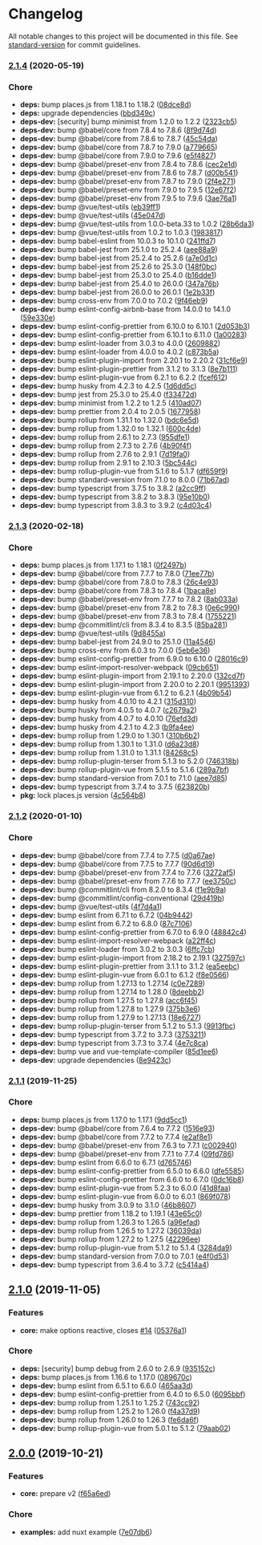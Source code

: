 # Changelog

All notable changes to this project will be documented in this file. See [standard-version](https://github.com/conventional-changelog/standard-version) for commit guidelines.

### [2.1.4](https://github.com/Gomah/vue-places/compare/v2.1.3...v2.1.4) (2020-05-19)


### Chore

* **deps:** bump places.js from 1.18.1 to 1.18.2 ([08dce8d](https://github.com/Gomah/vue-places/commit/08dce8d559d850a511547d4e709fe108fbbc21c6))
* **deps:** upgrade dependencies ([bbd349c](https://github.com/Gomah/vue-places/commit/bbd349c8952e2b4f7a878ded62444c7416d93127))
* **deps-dev:** [security] bump minimist from 1.2.0 to 1.2.2 ([2323cb5](https://github.com/Gomah/vue-places/commit/2323cb5b13587e75f69113ac36972503af499a72))
* **deps-dev:** bump @babel/core from 7.8.4 to 7.8.6 ([8f9d74d](https://github.com/Gomah/vue-places/commit/8f9d74de1f67f672a584e29f9c373462980966ae))
* **deps-dev:** bump @babel/core from 7.8.6 to 7.8.7 ([45c54da](https://github.com/Gomah/vue-places/commit/45c54dac4cfe545a2b9cd7d868dc486a45756c94))
* **deps-dev:** bump @babel/core from 7.8.7 to 7.9.0 ([a779665](https://github.com/Gomah/vue-places/commit/a779665349d8ca1767ce3f7bab47ba83ea308ca1))
* **deps-dev:** bump @babel/core from 7.9.0 to 7.9.6 ([e5f4827](https://github.com/Gomah/vue-places/commit/e5f48273fad3b5f66be959ea0174111e537728d3))
* **deps-dev:** bump @babel/preset-env from 7.8.4 to 7.8.6 ([cec2e1d](https://github.com/Gomah/vue-places/commit/cec2e1d45a9b0b0558821064463577894eccce80))
* **deps-dev:** bump @babel/preset-env from 7.8.6 to 7.8.7 ([d00b541](https://github.com/Gomah/vue-places/commit/d00b54127b20e1982a4b15e9c65cf92a545fe0ca))
* **deps-dev:** bump @babel/preset-env from 7.8.7 to 7.9.0 ([2f4e271](https://github.com/Gomah/vue-places/commit/2f4e2719a27fed13ea09ff6b9d33de39252700d8))
* **deps-dev:** bump @babel/preset-env from 7.9.0 to 7.9.5 ([12e67f2](https://github.com/Gomah/vue-places/commit/12e67f26417e2956cd91e06be605e5a9283ccc9f))
* **deps-dev:** bump @babel/preset-env from 7.9.5 to 7.9.6 ([3ae76a1](https://github.com/Gomah/vue-places/commit/3ae76a1762a5e8239fd63903f5cc7f96a200239b))
* **deps-dev:** bump @vue/test-utils ([eb39ff1](https://github.com/Gomah/vue-places/commit/eb39ff10286fedcf638df3cdbce08be4e3219729))
* **deps-dev:** bump @vue/test-utils ([45e047d](https://github.com/Gomah/vue-places/commit/45e047d11f17c4fb637f120742c8327622627c4b))
* **deps-dev:** bump @vue/test-utils from 1.0.0-beta.33 to 1.0.2 ([28b6da3](https://github.com/Gomah/vue-places/commit/28b6da3759abe8e6c2c1de60a6427a9637f5fe57))
* **deps-dev:** bump @vue/test-utils from 1.0.2 to 1.0.3 ([1983817](https://github.com/Gomah/vue-places/commit/1983817d25953bdbf596956814cfdfacf4e5cfa8))
* **deps-dev:** bump babel-eslint from 10.0.3 to 10.1.0 ([241ffd7](https://github.com/Gomah/vue-places/commit/241ffd75abc16066b30fecfa772869223cfe729e))
* **deps-dev:** bump babel-jest from 25.1.0 to 25.2.4 ([aee88a9](https://github.com/Gomah/vue-places/commit/aee88a997500b19ecc1e1cfa0141d3c3d4262de6))
* **deps-dev:** bump babel-jest from 25.2.4 to 25.2.6 ([a7e0d1c](https://github.com/Gomah/vue-places/commit/a7e0d1cdf34b8da5940da28171c65d48f3c9e49d))
* **deps-dev:** bump babel-jest from 25.2.6 to 25.3.0 ([148f0bc](https://github.com/Gomah/vue-places/commit/148f0bc197efed9fa2360151515f5fb0b0c994f7))
* **deps-dev:** bump babel-jest from 25.3.0 to 25.4.0 ([b16dde1](https://github.com/Gomah/vue-places/commit/b16dde12726863653b44d394ab113a89b095f1f5))
* **deps-dev:** bump babel-jest from 25.4.0 to 26.0.0 ([347a76b](https://github.com/Gomah/vue-places/commit/347a76b9cc978afcf3d3a29bb61192c11f956c7d))
* **deps-dev:** bump babel-jest from 26.0.0 to 26.0.1 ([1e2b33f](https://github.com/Gomah/vue-places/commit/1e2b33f3c7a538b365246c595e35cbf5343fcf7a))
* **deps-dev:** bump cross-env from 7.0.0 to 7.0.2 ([9f46eb9](https://github.com/Gomah/vue-places/commit/9f46eb95f5101580066da20dc6215fc17ebe685f))
* **deps-dev:** bump eslint-config-airbnb-base from 14.0.0 to 14.1.0 ([59e330e](https://github.com/Gomah/vue-places/commit/59e330e6c7797ae9c515055de62d5bce07cb7b97))
* **deps-dev:** bump eslint-config-prettier from 6.10.0 to 6.10.1 ([2d053b3](https://github.com/Gomah/vue-places/commit/2d053b3e41dd3cbc501b898590f6a7247c799c99))
* **deps-dev:** bump eslint-config-prettier from 6.10.1 to 6.11.0 ([1a00283](https://github.com/Gomah/vue-places/commit/1a002835fd4270e7ee59f0b079e33ed72b560636))
* **deps-dev:** bump eslint-loader from 3.0.3 to 4.0.0 ([2609882](https://github.com/Gomah/vue-places/commit/26098821be3bdb370e9db3beff6791bbdc8cf50a))
* **deps-dev:** bump eslint-loader from 4.0.0 to 4.0.2 ([c873b5a](https://github.com/Gomah/vue-places/commit/c873b5ad4fb7567f2f500e39668a63186986f608))
* **deps-dev:** bump eslint-plugin-import from 2.20.1 to 2.20.2 ([31cf6e9](https://github.com/Gomah/vue-places/commit/31cf6e9bd8fd2531f66f90881562a0e85d6ce7e5))
* **deps-dev:** bump eslint-plugin-prettier from 3.1.2 to 3.1.3 ([8e7b111](https://github.com/Gomah/vue-places/commit/8e7b11106c293130c479c90971b086dcd3a340cc))
* **deps-dev:** bump eslint-plugin-vue from 6.2.1 to 6.2.2 ([fcef612](https://github.com/Gomah/vue-places/commit/fcef612e29281085782f855a8bc57d8d0677d722))
* **deps-dev:** bump husky from 4.2.3 to 4.2.5 ([1d6dd5c](https://github.com/Gomah/vue-places/commit/1d6dd5c8c91a2349e9c43a2978bc5e9fc7b0461e))
* **deps-dev:** bump jest from 25.3.0 to 25.4.0 ([f33472d](https://github.com/Gomah/vue-places/commit/f33472d605c91f5a39140b9b57b1daa60bf38c64))
* **deps-dev:** bump minimist from 1.2.2 to 1.2.5 ([410ad07](https://github.com/Gomah/vue-places/commit/410ad07a33800f5464fa82d427180615987852c1))
* **deps-dev:** bump prettier from 2.0.4 to 2.0.5 ([1677958](https://github.com/Gomah/vue-places/commit/167795851ae1c815b047ee3fa9c387a52b8aaac0))
* **deps-dev:** bump rollup from 1.31.1 to 1.32.0 ([bdc6e5d](https://github.com/Gomah/vue-places/commit/bdc6e5d30be9e9b55445441ee8cf32e5e1a492fc))
* **deps-dev:** bump rollup from 1.32.0 to 1.32.1 ([600c4de](https://github.com/Gomah/vue-places/commit/600c4de272511dea741dadbd3cd031aacc2ef1da))
* **deps-dev:** bump rollup from 2.6.1 to 2.7.3 ([955dfe1](https://github.com/Gomah/vue-places/commit/955dfe1d51204fbd40e4c3053a155d7a26298e67))
* **deps-dev:** bump rollup from 2.7.3 to 2.7.6 ([4b90f4f](https://github.com/Gomah/vue-places/commit/4b90f4f6b9857025e3770817f499f7245930ea08))
* **deps-dev:** bump rollup from 2.7.6 to 2.9.1 ([7d19fa0](https://github.com/Gomah/vue-places/commit/7d19fa025bd4a8a82304c650b68507e99de629c3))
* **deps-dev:** bump rollup from 2.9.1 to 2.10.3 ([5bc544c](https://github.com/Gomah/vue-places/commit/5bc544c7d8f07e209beb83a41e3934b5b0cbad2f))
* **deps-dev:** bump rollup-plugin-vue from 5.1.6 to 5.1.7 ([df659f9](https://github.com/Gomah/vue-places/commit/df659f9ba20e7cbf077b84a5e8a62c7910267bfd))
* **deps-dev:** bump standard-version from 7.1.0 to 8.0.0 ([71b67ad](https://github.com/Gomah/vue-places/commit/71b67ad439726d6d0bac4a68d91aec0feb7558e8))
* **deps-dev:** bump typescript from 3.7.5 to 3.8.2 ([a2cc9ff](https://github.com/Gomah/vue-places/commit/a2cc9ffd0da884dd9d1c4aafa28338ff9aa99ec5))
* **deps-dev:** bump typescript from 3.8.2 to 3.8.3 ([95e10b0](https://github.com/Gomah/vue-places/commit/95e10b0956ecdc1686c748139e64c2beb96c9f49))
* **deps-dev:** bump typescript from 3.8.3 to 3.9.2 ([c4d03c4](https://github.com/Gomah/vue-places/commit/c4d03c48b86fb77ff3687a0b12343be48ae9ec05))

### [2.1.3](https://github.com/Gomah/vue-places/compare/v2.1.2...v2.1.3) (2020-02-18)


### Chore

* **deps:** bump places.js from 1.17.1 to 1.18.1 ([0f2497b](https://github.com/Gomah/vue-places/commit/0f2497b24edce7641d26a868d8cf060fafe9ae11))
* **deps-dev:** bump @babel/core from 7.7.7 to 7.8.0 ([71ee77b](https://github.com/Gomah/vue-places/commit/71ee77b6981096017085403c9be6e81fa1b93a05))
* **deps-dev:** bump @babel/core from 7.8.0 to 7.8.3 ([26c4e93](https://github.com/Gomah/vue-places/commit/26c4e93bfb78bda923e6c38027a17394bf832b90))
* **deps-dev:** bump @babel/core from 7.8.3 to 7.8.4 ([1baca8e](https://github.com/Gomah/vue-places/commit/1baca8e58dd20df81bf4f6e60ece5a489798cf63))
* **deps-dev:** bump @babel/preset-env from 7.7.7 to 7.8.2 ([8ab033a](https://github.com/Gomah/vue-places/commit/8ab033a9cea2fbe31405af4eeeb7442595960465))
* **deps-dev:** bump @babel/preset-env from 7.8.2 to 7.8.3 ([0e6c990](https://github.com/Gomah/vue-places/commit/0e6c990d0fab7d716630c1bb743365a58982babd))
* **deps-dev:** bump @babel/preset-env from 7.8.3 to 7.8.4 ([1755221](https://github.com/Gomah/vue-places/commit/1755221c3439e915f55666a7f52665f039dd7d25))
* **deps-dev:** bump @commitlint/cli from 8.3.4 to 8.3.5 ([85ba281](https://github.com/Gomah/vue-places/commit/85ba281447637d11fa361dbda4b3961fb8eecb76))
* **deps-dev:** bump @vue/test-utils ([9d8455a](https://github.com/Gomah/vue-places/commit/9d8455af4de7e1d64c4b0ba45efe95ccb6dbb3ef))
* **deps-dev:** bump babel-jest from 24.9.0 to 25.1.0 ([11a4546](https://github.com/Gomah/vue-places/commit/11a4546ca6a5c1e8945f71c66ea27930ccd59f6a))
* **deps-dev:** bump cross-env from 6.0.3 to 7.0.0 ([5eb6e36](https://github.com/Gomah/vue-places/commit/5eb6e36290fe3009ad8d8dde32f304a64c05c745))
* **deps-dev:** bump eslint-config-prettier from 6.9.0 to 6.10.0 ([28016c9](https://github.com/Gomah/vue-places/commit/28016c9a7bf04408adeea9f7a73cc48d0438aa27))
* **deps-dev:** bump eslint-import-resolver-webpack ([09cb651](https://github.com/Gomah/vue-places/commit/09cb6519b47ad9072dd428992fafc3150f0b51d8))
* **deps-dev:** bump eslint-plugin-import from 2.19.1 to 2.20.0 ([132cd7f](https://github.com/Gomah/vue-places/commit/132cd7f7f90c084eabe0dae00a6abe26131183b3))
* **deps-dev:** bump eslint-plugin-import from 2.20.0 to 2.20.1 ([9951393](https://github.com/Gomah/vue-places/commit/9951393f631a432801eda40fd8352f9eb4e2ed49))
* **deps-dev:** bump eslint-plugin-vue from 6.1.2 to 6.2.1 ([4b09b54](https://github.com/Gomah/vue-places/commit/4b09b54cf20a513ec76d4b6545534db8af0bb7b7))
* **deps-dev:** bump husky from 4.0.10 to 4.2.1 ([315d310](https://github.com/Gomah/vue-places/commit/315d310c8d224834744ff944661b283715f17ae3))
* **deps-dev:** bump husky from 4.0.5 to 4.0.7 ([c2679a2](https://github.com/Gomah/vue-places/commit/c2679a26e53b62e365592e77743d8d046cf3950a))
* **deps-dev:** bump husky from 4.0.7 to 4.0.10 ([76efd3d](https://github.com/Gomah/vue-places/commit/76efd3d539e41f3bfca48b85e3dfbb1244bfcd88))
* **deps-dev:** bump husky from 4.2.1 to 4.2.3 ([b9fa4ee](https://github.com/Gomah/vue-places/commit/b9fa4eee2db9f80e2e575988c75b7048880eda53))
* **deps-dev:** bump rollup from 1.29.0 to 1.30.1 ([310b6b2](https://github.com/Gomah/vue-places/commit/310b6b2f437cb8b9a7c3edd35a715d668bd4477f))
* **deps-dev:** bump rollup from 1.30.1 to 1.31.0 ([d6a23d8](https://github.com/Gomah/vue-places/commit/d6a23d809a54b7ef45f9607c293594e7d5661c8a))
* **deps-dev:** bump rollup from 1.31.0 to 1.31.1 ([84268c5](https://github.com/Gomah/vue-places/commit/84268c5904304d880ac8de6e3372dcd8f390832a))
* **deps-dev:** bump rollup-plugin-terser from 5.1.3 to 5.2.0 ([746318b](https://github.com/Gomah/vue-places/commit/746318babe159cd84954b8853cf4ab4f6d214791))
* **deps-dev:** bump rollup-plugin-vue from 5.1.5 to 5.1.6 ([289a7bf](https://github.com/Gomah/vue-places/commit/289a7bfd25bc3ac3a1f7a58bccada7aff2fad3fe))
* **deps-dev:** bump standard-version from 7.0.1 to 7.1.0 ([aee7d85](https://github.com/Gomah/vue-places/commit/aee7d85d84f5724f680f2b1a96a81fa8113d8fdc))
* **deps-dev:** bump typescript from 3.7.4 to 3.7.5 ([623820b](https://github.com/Gomah/vue-places/commit/623820bef736a198fd921ebdf730f1d0ea384717))
* **pkg:** lock places.js version ([4c564b8](https://github.com/Gomah/vue-places/commit/4c564b8b5a85bca832b6e9683acc1d28dbfea7ea))

### [2.1.2](https://github.com/Gomah/vue-places/compare/v2.1.1...v2.1.2) (2020-01-10)


### Chore

* **deps-dev:** bump @babel/core from 7.7.4 to 7.7.5 ([d0a67ae](https://github.com/Gomah/vue-places/commit/d0a67ae9cb3a1de2d33e449255d2e31ae61524e4))
* **deps-dev:** bump @babel/core from 7.7.5 to 7.7.7 ([90d6d19](https://github.com/Gomah/vue-places/commit/90d6d1915638fe8d394a19e32df907c2825ab10a))
* **deps-dev:** bump @babel/preset-env from 7.7.4 to 7.7.6 ([3272af5](https://github.com/Gomah/vue-places/commit/3272af534fb2b3aa49c246377e83ad82dd8c8bc0))
* **deps-dev:** bump @babel/preset-env from 7.7.6 to 7.7.7 ([ee3750c](https://github.com/Gomah/vue-places/commit/ee3750cb31faee213da0390b314a5413afaf77d0))
* **deps-dev:** bump @commitlint/cli from 8.2.0 to 8.3.4 ([f1e9b9a](https://github.com/Gomah/vue-places/commit/f1e9b9aab3bb2516c406b951ba4d43e00dae6e27))
* **deps-dev:** bump @commitlint/config-conventional ([29d419b](https://github.com/Gomah/vue-places/commit/29d419bbff2de476750c1c7847bf9feca315780d))
* **deps-dev:** bump @vue/test-utils ([4f7d4a1](https://github.com/Gomah/vue-places/commit/4f7d4a19ded1a749f8cbb130db7b55e62dfab28d))
* **deps-dev:** bump eslint from 6.7.1 to 6.7.2 ([04b9442](https://github.com/Gomah/vue-places/commit/04b9442563cf5f53268636d1cbe459e61fbe7825))
* **deps-dev:** bump eslint from 6.7.2 to 6.8.0 ([87c7106](https://github.com/Gomah/vue-places/commit/87c710661faec70121d78fb7ad7cea37f2d14832))
* **deps-dev:** bump eslint-config-prettier from 6.7.0 to 6.9.0 ([48842c4](https://github.com/Gomah/vue-places/commit/48842c4060aa8fb057dd9f682931a3232d4fa279))
* **deps-dev:** bump eslint-import-resolver-webpack ([a22ff4c](https://github.com/Gomah/vue-places/commit/a22ff4c34526bb49a7b418c9c644617a9b3a7585))
* **deps-dev:** bump eslint-loader from 3.0.2 to 3.0.3 ([6ffc7cb](https://github.com/Gomah/vue-places/commit/6ffc7cb57b9e312be5ec5ae9c73a7deae668dc66))
* **deps-dev:** bump eslint-plugin-import from 2.18.2 to 2.19.1 ([327597c](https://github.com/Gomah/vue-places/commit/327597c69d7f2a0781ccd540cdf1f22ff39095e4))
* **deps-dev:** bump eslint-plugin-prettier from 3.1.1 to 3.1.2 ([ea5eebc](https://github.com/Gomah/vue-places/commit/ea5eebc2103b2371cbf37e5857add10a8878a1f9))
* **deps-dev:** bump eslint-plugin-vue from 6.0.1 to 6.1.2 ([f8e0566](https://github.com/Gomah/vue-places/commit/f8e0566dca13dcaba5b733b8f9f74a88077d0d98))
* **deps-dev:** bump rollup from 1.27.13 to 1.27.14 ([c0e7289](https://github.com/Gomah/vue-places/commit/c0e7289bc82dc89c0ee28c583c5fabdbbb987578))
* **deps-dev:** bump rollup from 1.27.14 to 1.28.0 ([8deebb2](https://github.com/Gomah/vue-places/commit/8deebb2248465af87149c47bea8e11fdd516e2a9))
* **deps-dev:** bump rollup from 1.27.5 to 1.27.8 ([acc6f45](https://github.com/Gomah/vue-places/commit/acc6f456f6aff0c8ee27b78bf3891a32ed762a3d))
* **deps-dev:** bump rollup from 1.27.8 to 1.27.9 ([375b3e6](https://github.com/Gomah/vue-places/commit/375b3e6df8a33bf7dd584dbb1ab027d4eca69b25))
* **deps-dev:** bump rollup from 1.27.9 to 1.27.13 ([18e6727](https://github.com/Gomah/vue-places/commit/18e6727adbc55e00adeed58e6380b1a351153956))
* **deps-dev:** bump rollup-plugin-terser from 5.1.2 to 5.1.3 ([9913fbc](https://github.com/Gomah/vue-places/commit/9913fbc7b01821a7745dd413335bac56effec788))
* **deps-dev:** bump typescript from 3.7.2 to 3.7.3 ([3753211](https://github.com/Gomah/vue-places/commit/37532118d2c00f988e16059951d10d40e380586b))
* **deps-dev:** bump typescript from 3.7.3 to 3.7.4 ([4e7c8ca](https://github.com/Gomah/vue-places/commit/4e7c8ca6307708c38486fddd4d1ac5516fd53e8f))
* **deps-dev:** bump vue and vue-template-compiler ([85d1ee6](https://github.com/Gomah/vue-places/commit/85d1ee65c3cdc0fbd1ae55112810431d749743a2))
* **deps-dev:** upgrade dependencies ([8e9423c](https://github.com/Gomah/vue-places/commit/8e9423c460c7688e5b642b65ad1c4c007222f190))

### [2.1.1](https://github.com/Gomah/vue-places/compare/v2.1.0...v2.1.1) (2019-11-25)


### Chore

* **deps:** bump places.js from 1.17.0 to 1.17.1 ([9dd5cc1](https://github.com/Gomah/vue-places/commit/9dd5cc173021d3bc33df3e648256a97fd6a38984))
* **deps-dev:** bump @babel/core from 7.6.4 to 7.7.2 ([1516e93](https://github.com/Gomah/vue-places/commit/1516e93d16b8c4e489a150fdb556c2a568a83b33))
* **deps-dev:** bump @babel/core from 7.7.2 to 7.7.4 ([e2af8e1](https://github.com/Gomah/vue-places/commit/e2af8e13affab6909034a36b8db55095d1300c8b))
* **deps-dev:** bump @babel/preset-env from 7.6.3 to 7.7.1 ([c002940](https://github.com/Gomah/vue-places/commit/c00294007c3c310d9033478e870887d6f8b497e9))
* **deps-dev:** bump @babel/preset-env from 7.7.1 to 7.7.4 ([09fd786](https://github.com/Gomah/vue-places/commit/09fd786e086f1bd9bc816877f5b5cd47dd2e65a9))
* **deps-dev:** bump eslint from 6.6.0 to 6.7.1 ([d765746](https://github.com/Gomah/vue-places/commit/d7657460be815b3aeee287643d8797e838af192e))
* **deps-dev:** bump eslint-config-prettier from 6.5.0 to 6.6.0 ([dfe5585](https://github.com/Gomah/vue-places/commit/dfe5585a949b9e8b5b373e64d6d2690129917906))
* **deps-dev:** bump eslint-config-prettier from 6.6.0 to 6.7.0 ([0dc16b8](https://github.com/Gomah/vue-places/commit/0dc16b8c34d759a74fc9c07d380b1e52776bb30c))
* **deps-dev:** bump eslint-plugin-vue from 5.2.3 to 6.0.0 ([41d8faa](https://github.com/Gomah/vue-places/commit/41d8faa65ba4025464c2e096eca452a5b9fddb6e))
* **deps-dev:** bump eslint-plugin-vue from 6.0.0 to 6.0.1 ([869f078](https://github.com/Gomah/vue-places/commit/869f078e5d9c4ac456b93691e095c897f48a2897))
* **deps-dev:** bump husky from 3.0.9 to 3.1.0 ([46b8607](https://github.com/Gomah/vue-places/commit/46b8607000cdf8b7b9917a600c68d0a19f0772fe))
* **deps-dev:** bump prettier from 1.18.2 to 1.19.1 ([43e65c0](https://github.com/Gomah/vue-places/commit/43e65c08945afad21f348199166c6b4e29558ce5))
* **deps-dev:** bump rollup from 1.26.3 to 1.26.5 ([a96efad](https://github.com/Gomah/vue-places/commit/a96efad17db08615b6cb71c9d00b2921aa7107f3))
* **deps-dev:** bump rollup from 1.26.5 to 1.27.2 ([36039da](https://github.com/Gomah/vue-places/commit/36039dadee666c729726553daa78f637bd8f91d6))
* **deps-dev:** bump rollup from 1.27.2 to 1.27.5 ([42296ee](https://github.com/Gomah/vue-places/commit/42296ee7de01f683b0655d00526db7def8059ca0))
* **deps-dev:** bump rollup-plugin-vue from 5.1.2 to 5.1.4 ([3284da9](https://github.com/Gomah/vue-places/commit/3284da956f80906564720de0c8b36b78c92683f1))
* **deps-dev:** bump standard-version from 7.0.0 to 7.0.1 ([e4f0d53](https://github.com/Gomah/vue-places/commit/e4f0d537e3fe31b794f3c6d9cb43ef6fe1f5f394))
* **deps-dev:** bump typescript from 3.6.4 to 3.7.2 ([c5414a4](https://github.com/Gomah/vue-places/commit/c5414a434c0bb1987616ad55325fbd8e8a6f9bb1))

## [2.1.0](https://github.com/Gomah/vue-places/compare/v2.0.0...v2.1.0) (2019-11-05)


### Features

* **core:** make options reactive, closes [#14](https://github.com/Gomah/vue-places/issues/14) ([05376a1](https://github.com/Gomah/vue-places/commit/05376a1451ae40f123139dcfb58a8588d113623b))


### Chore

* **deps:** [security] bump debug from 2.6.0 to 2.6.9 ([935152c](https://github.com/Gomah/vue-places/commit/935152c897806330aae316f6a303fb88786f5206))
* **deps:** bump places.js from 1.16.6 to 1.17.0 ([089670c](https://github.com/Gomah/vue-places/commit/089670c11864eb9d1cd4789cbf77cf61347ccb24))
* **deps-dev:** bump eslint from 6.5.1 to 6.6.0 ([465aa3d](https://github.com/Gomah/vue-places/commit/465aa3d9958e4c5f9a53e478dcf83dca28e39a96))
* **deps-dev:** bump eslint-config-prettier from 6.4.0 to 6.5.0 ([6095bbf](https://github.com/Gomah/vue-places/commit/6095bbfafee39f30a8be7c779547d3340e0c3ecc))
* **deps-dev:** bump rollup from 1.25.1 to 1.25.2 ([743cc92](https://github.com/Gomah/vue-places/commit/743cc921d1b4b499d8cdae4ac493aae036407e18))
* **deps-dev:** bump rollup from 1.25.2 to 1.26.0 ([f4a37d9](https://github.com/Gomah/vue-places/commit/f4a37d9c49e5ac35350a371f752f5ba84436facc))
* **deps-dev:** bump rollup from 1.26.0 to 1.26.3 ([fe6da6f](https://github.com/Gomah/vue-places/commit/fe6da6fb18329a44ca3b71da0c2cacc48251f8db))
* **deps-dev:** bump rollup-plugin-vue from 5.0.1 to 5.1.2 ([79aab02](https://github.com/Gomah/vue-places/commit/79aab02010e2b129ab2835980b66f9b06060239f))

## [2.0.0](https://github.com/Gomah/vue-places/compare/v1.1.0...v2.0.0) (2019-10-21)


### Features

* **core:** prepare v2 ([f65a6ed](https://github.com/Gomah/vue-places/commit/f65a6ede297eb07480dfc10b1be2634a8cebb96d))


### Chore

* **examples:** add nuxt example ([7e07db6](https://github.com/Gomah/vue-places/commit/7e07db6d5dd74caa6f52891afabd7d9e36a14099))
